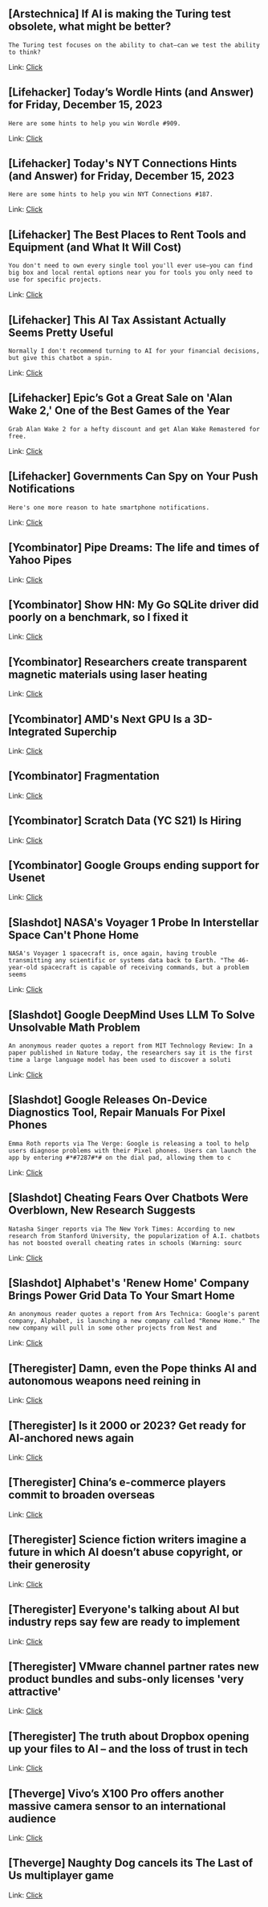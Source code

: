 ## [Arstechnica] If AI is making the Turing test obsolete, what might be better?
```
The Turing test focuses on the ability to chat—can we test the ability to think?
```

Link: [Click](https://arstechnica.com/?p=1991004)

## [Lifehacker] Today’s Wordle Hints (and Answer) for Friday, December 15, 2023
```
Here are some hints to help you win Wordle #909.
```

Link: [Click](https://lifehacker.com/entertainment/wordle-answer-today-december-15-2023)

## [Lifehacker] Today's NYT Connections Hints (and Answer) for Friday, December 15, 2023
```
Here are some hints to help you win NYT Connections #187.
```

Link: [Click](https://lifehacker.com/entertainment/nyt-connections-answer-today-december-15-2023)

## [Lifehacker] The Best Places to Rent Tools and Equipment (and What It Will Cost)
```
You don't need to own every single tool you'll ever use—you can find big box and local rental options near you for tools you only need to use for specific projects.
```

Link: [Click](https://lifehacker.com/home/best-places-to-rent-tools-and-equipment)

## [Lifehacker] This AI Tax Assistant Actually Seems Pretty Useful
```
Normally I don't recommend turning to AI for your financial decisions, but give this chatbot a spin.
```

Link: [Click](https://lifehacker.com/money/hr-blocks-new-ai-chatbot-tax-assistant)

## [Lifehacker] Epic’s Got a Great Sale on 'Alan Wake 2,' One of the Best Games of the Year
```
Grab Alan Wake 2 for a hefty discount and get Alan Wake Remastered for free.
```

Link: [Click](https://lifehacker.com/entertainment/alan-wake-2-alan-wake-remastered-sale)

## [Lifehacker] Governments Can Spy on Your Push Notifications
```
Here's one more reason to hate smartphone notifications.
```

Link: [Click](https://lifehacker.com/tech/governments-spying-on-push-notifications)

## [Ycombinator] Pipe Dreams: The life and times of Yahoo Pipes
Link: [Click](https://retool.com/pipes)

## [Ycombinator] Show HN: My Go SQLite driver did poorly on a benchmark, so I fixed it
Link: [Click](https://github.com/ncruces/go-sqlite-bench)

## [Ycombinator] Researchers create transparent magnetic materials using laser heating
Link: [Click](http://www.tohoku.ac.jp/en/press/new_transparent_magnetic_material_created_by_adding_heat_with_a_laser.html)

## [Ycombinator] AMD's Next GPU Is a 3D-Integrated Superchip
Link: [Click](https://spectrum.ieee.org/amd-mi300)

## [Ycombinator] Fragmentation
Link: [Click](http://theprogrammersparadox.blogspot.com/2023/12/fragmentation.html)

## [Ycombinator] Scratch Data (YC S21) Is Hiring
Link: [Click](https://www.ycombinator.com/companies/scratch-data/jobs/fyTdOHH-founding-software-engineer)

## [Ycombinator] Google Groups ending support for Usenet
Link: [Click](https://support.google.com/groups/answer/11036538?hl=en)

## [Slashdot] NASA's Voyager 1 Probe In Interstellar Space Can't Phone Home
```
NASA's Voyager 1 spacecraft is, once again, having trouble transmitting any scientific or systems data back to Earth. "The 46-year-old spacecraft is capable of receiving commands, but a problem seems 
```

Link: [Click](https://tech.slashdot.org/story/23/12/14/1956257/nasas-voyager-1-probe-in-interstellar-space-cant-phone-home?utm_source=rss1.0mainlinkanon&utm_medium=feed)

## [Slashdot] Google DeepMind Uses LLM To Solve Unsolvable Math Problem
```
An anonymous reader quotes a report from MIT Technology Review: In a paper published in Nature today, the researchers say it is the first time a large language model has been used to discover a soluti
```

Link: [Click](https://science.slashdot.org/story/23/12/14/1933219/google-deepmind-uses-llm-to-solve-unsolvable-math-problem?utm_source=rss1.0mainlinkanon&utm_medium=feed)

## [Slashdot] Google Releases On-Device Diagnostics Tool, Repair Manuals For Pixel Phones
```
Emma Roth reports via The Verge: Google is releasing a tool to help users diagnose problems with their Pixel phones. Users can launch the app by entering #*#7287#*# on the dial pad, allowing them to c
```

Link: [Click](https://hardware.slashdot.org/story/23/12/14/2356218/google-releases-on-device-diagnostics-tool-repair-manuals-for-pixel-phones?utm_source=rss1.0mainlinkanon&utm_medium=feed)

## [Slashdot] Cheating Fears Over Chatbots Were Overblown, New Research Suggests
```
Natasha Singer reports via The New York Times: According to new research from Stanford University, the popularization of A.I. chatbots has not boosted overall cheating rates in schools (Warning: sourc
```

Link: [Click](https://news.slashdot.org/story/23/12/15/002256/cheating-fears-over-chatbots-were-overblown-new-research-suggests?utm_source=rss1.0mainlinkanon&utm_medium=feed)

## [Slashdot] Alphabet's 'Renew Home' Company Brings Power Grid Data To Your Smart Home
```
An anonymous reader quotes a report from Ars Technica: Google's parent company, Alphabet, is launching a new company called "Renew Home." The new company will pull in some other projects from Nest and
```

Link: [Click](https://hardware.slashdot.org/story/23/12/14/1938220/alphabets-renew-home-company-brings-power-grid-data-to-your-smart-home?utm_source=rss1.0mainlinkanon&utm_medium=feed)

## [Theregister] Damn, even the Pope thinks AI and autonomous weapons need reining in
Link: [Click](https://go.theregister.com/feed/www.theregister.com/2023/12/15/pope_francis_ai_treaty/)

## [Theregister] Is it 2000 or 2023? Get ready for AI-anchored news again
Link: [Click](https://go.theregister.com/feed/www.theregister.com/2023/12/15/channel_1_ai_news/)

## [Theregister] China’s e-commerce players commit to broaden overseas
Link: [Click](https://go.theregister.com/feed/www.theregister.com/2023/12/15/chinas_ecommerce_players_expand_overseas/)

## [Theregister] Science fiction writers imagine a future in which AI doesn’t abuse copyright, or their generosity
Link: [Click](https://go.theregister.com/feed/www.theregister.com/2023/12/15/sfwa_ai_idea/)

## [Theregister] Everyone's talking about AI but industry reps say few are ready to implement
Link: [Click](https://go.theregister.com/feed/www.theregister.com/2023/12/15/ai_implementation_challenges/)

## [Theregister] VMware channel partner rates new product bundles and subs-only licenses 'very attractive'
Link: [Click](https://go.theregister.com/feed/www.theregister.com/2023/12/15/vmware_by_broadcom_update/)

## [Theregister] The truth about Dropbox opening up your files to AI – and the loss of trust in tech
Link: [Click](https://go.theregister.com/feed/www.theregister.com/2023/12/15/dropbox_ai_training/)

## [Theverge] Vivo’s X100 Pro offers another massive camera sensor to an international audience
Link: [Click](https://www.theverge.com/2023/12/14/23999052/vivo-x100-pro-launch-europe-camera-specs)

## [Theverge] Naughty Dog cancels its The Last of Us multiplayer game
Link: [Click](https://www.theverge.com/2023/12/14/24002141/naughty-dog-the-last-of-us-online-multiplayer-canceled)

